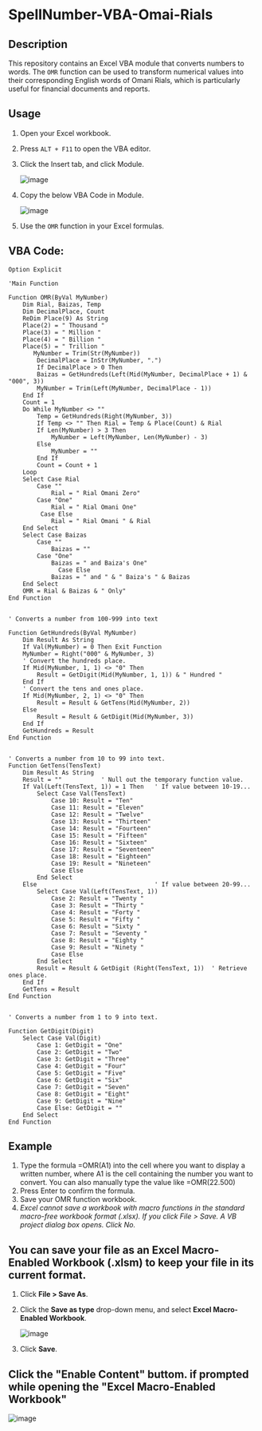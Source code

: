 # SpellNumber-VBA-Omai-Rials

## Description
This repository contains an Excel VBA module that converts numbers to words. The `OMR` function can be used to transform numerical values into their corresponding English words of Omani Rials, which is particularly useful for financial documents and reports.

## Usage
1. Open your Excel workbook.
2. Press `ALT + F11` to open the VBA editor.
3. Click the Insert tab, and click Module.
   
   ![image](https://github.com/user-attachments/assets/50d06c7a-c9eb-4c5d-a74e-75c13009b2b8)
   
4. Copy the below VBA Code in Module.

   ![image](https://github.com/user-attachments/assets/5ba9c84d-d199-4faf-ae1a-ddb974d9e39f)
   
6. Use the `OMR` function in your Excel formulas.


## VBA Code:
```vba
Option Explicit

'Main Function

Function OMR(ByVal MyNumber)
    Dim Rial, Baizas, Temp
    Dim DecimalPlace, Count
    ReDim Place(9) As String
    Place(2) = " Thousand "
    Place(3) = " Million "
    Place(4) = " Billion "
    Place(5) = " Trillion "
       MyNumber = Trim(Str(MyNumber))
        DecimalPlace = InStr(MyNumber, ".")
        If DecimalPlace > 0 Then
        Baizas = GetHundreds(Left(Mid(MyNumber, DecimalPlace + 1) & "000", 3))
        MyNumber = Trim(Left(MyNumber, DecimalPlace - 1))
    End If
    Count = 1
    Do While MyNumber <> ""
        Temp = GetHundreds(Right(MyNumber, 3))
        If Temp <> "" Then Rial = Temp & Place(Count) & Rial
        If Len(MyNumber) > 3 Then
            MyNumber = Left(MyNumber, Len(MyNumber) - 3)
        Else
            MyNumber = ""
        End If
        Count = Count + 1
    Loop
    Select Case Rial
        Case ""
            Rial = " Rial Omani Zero"
        Case "One"
            Rial = " Rial Omani One"
         Case Else
            Rial = " Rial Omani " & Rial
    End Select
    Select Case Baizas
        Case ""
            Baizas = ""
        Case "One"
            Baizas = " and Baiza's One"
              Case Else
            Baizas = " and " & " Baiza's " & Baizas
    End Select
    OMR = Rial & Baizas & " Only"
End Function
     

' Converts a number from 100-999 into text

Function GetHundreds(ByVal MyNumber)
    Dim Result As String
    If Val(MyNumber) = 0 Then Exit Function
    MyNumber = Right("000" & MyNumber, 3)
    ' Convert the hundreds place.
    If Mid(MyNumber, 1, 1) <> "0" Then
        Result = GetDigit(Mid(MyNumber, 1, 1)) & " Hundred "
    End If
    ' Convert the tens and ones place.
    If Mid(MyNumber, 2, 1) <> "0" Then
        Result = Result & GetTens(Mid(MyNumber, 2))
    Else
        Result = Result & GetDigit(Mid(MyNumber, 3))
    End If
    GetHundreds = Result
End Function
   

' Converts a number from 10 to 99 into text.
Function GetTens(TensText)
    Dim Result As String
    Result = ""           ' Null out the temporary function value.
    If Val(Left(TensText, 1)) = 1 Then   ' If value between 10-19...
        Select Case Val(TensText)
            Case 10: Result = "Ten"
            Case 11: Result = "Eleven"
            Case 12: Result = "Twelve"
            Case 13: Result = "Thirteen"
            Case 14: Result = "Fourteen"
            Case 15: Result = "Fifteen"
            Case 16: Result = "Sixteen"
            Case 17: Result = "Seventeen"
            Case 18: Result = "Eighteen"
            Case 19: Result = "Nineteen"
            Case Else
        End Select
    Else                                 ' If value between 20-99...
        Select Case Val(Left(TensText, 1))
            Case 2: Result = "Twenty "
            Case 3: Result = "Thirty "
            Case 4: Result = "Forty "
            Case 5: Result = "Fifty "
            Case 6: Result = "Sixty "
            Case 7: Result = "Seventy "
            Case 8: Result = "Eighty "
            Case 9: Result = "Ninety "
            Case Else
        End Select
        Result = Result & GetDigit (Right(TensText, 1))  ' Retrieve ones place.
    End If
    GetTens = Result
End Function
    

' Converts a number from 1 to 9 into text.

Function GetDigit(Digit)
    Select Case Val(Digit)
        Case 1: GetDigit = "One"
        Case 2: GetDigit = "Two"
        Case 3: GetDigit = "Three"
        Case 4: GetDigit = "Four"
        Case 5: GetDigit = "Five"
        Case 6: GetDigit = "Six"
        Case 7: GetDigit = "Seven"
        Case 8: GetDigit = "Eight"
        Case 9: GetDigit = "Nine"
        Case Else: GetDigit = ""
    End Select
End Function
```

## Example
1. Type the formula =OMR(A1) into the cell where you want to display a written number, where A1 is the cell containing the number you want to convert. You can also manually type the value like =OMR(22.500)
2. Press Enter to confirm the formula.
3. Save your OMR function workbook.
4. _Excel cannot save a workbook with macro functions in the standard macro-free workbook format (.xlsx). If you click File > Save. A VB project dialog box opens. Click No._

## You can save your file as an **Excel Macro-Enabled Workbook (.xlsm)** to keep your file in its current format.
1. Click **File > Save As**.
2. Click the **Save as type** drop-down menu, and select **Excel Macro-Enabled Workbook**.

   ![image](https://github.com/user-attachments/assets/4c1228fc-58c4-40cf-aa9d-6b98d67e32a6)
   
4. Click **Save**.

## Click the "Enable Content" buttom. if prompted while opening the "Excel Macro-Enabled Workbook"
   ![image](https://github.com/user-attachments/assets/300a3fd9-a479-4499-8382-188892fcc53a)

